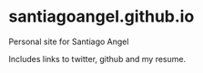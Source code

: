 # santiagoangel.github.io

Personal site for Santiago Angel

Includes links to twitter, github and my resume.
